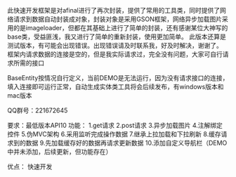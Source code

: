 此快速开发框架是对afinal进行了再次封装，提供了常用的工具类，同时提供了网络请求到数据自动封装成对象，封装对象是采用GSON框架，网络异步加载图片采用的是imageloader，但都在其基础上进行了简单的封装，还有感谢某位大神写的base类，受益匪浅，我又进行了简单的重新封装，使用更加简单。
此版本还算是测试版本，有可能会出现错误。出现错误请及时联系我，好及时解决，谢谢了。
框架内请求数据的连接是空的，但是我实际请求过，完全没有问题，大家可自行请求所需的接口

BaseEntity按情况自行定义，当前DEMO是无法运行，因为没有请求接口的连接，填入连接即可运行正常，自动生成实体类工具将会后续发布，有windows版本和mac版本

QQ群号：221672645

要求：最低版本API10
功能：
1.get请求
2.post请求
3.异步加载图片
4.注解绑定控件
5.伪MVC架构
6.采用监听完成操作数据
7.继承上拉加载和下拉刷新
8.缓存请求到的数据
9.先加载缓存好的数据再请求更新数据
10.添加自定义导航栏（DEMO中并未添加，后续更新，但功能存在）

优点：
快速开发
